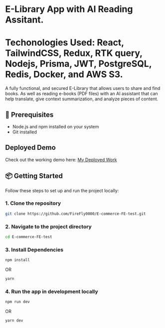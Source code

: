 # E-Library App with AI Reading Assitant.
# Techonologies Used: React, TailwindCSS, Redux, RTK query, Nodejs, Prisma, JWT, PostgreSQL, Redis, Docker, and AWS S3.

A fully functional, and secured E-Library that allows users to share and find books. As well as reading e-books (PDF files) with an AI assistant that can help translate, give context summarization, and analyze pieces of content. 

## 🚀 Prerequisites

- Node.js and npm installed on your system
- Git installed

## Deployed Demo
Check out the working demo here: [My Deployed Work](https://celebrated-melomakarona-cb6a65.netlify.app/)

## 📦 Getting Started
Follow these steps to set up and run the project locally:

### 1. Clone the repository

```bash
git clone https://github.com/FireFly0000/E-commerce-FE-test.git
```

### 2. Navigate to the project directory

```bash
cd E-commerce-FE-test
```

### 3. Install Dependencies

```bash
npm install
```
OR
```bash
yarn
```

### 4. Run the app in development locally

```bash
npm run dev
```
OR
```
yarn dev
```


